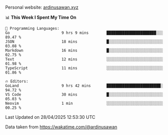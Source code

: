 Personal website: [ardinusawan.xyz](https://ardinusawan.xyz)

<!--START_SECTION:waka-->
📊 **This Week I Spent My Time On** 

```text
💬 Programming Languages: 
Go                       9 hrs 9 mins        ██████████████████████░░░   89.47 % 
JSON                     18 mins             █░░░░░░░░░░░░░░░░░░░░░░░░   03.08 % 
Markdown                 16 mins             █░░░░░░░░░░░░░░░░░░░░░░░░   02.75 % 
Text                     12 mins             ░░░░░░░░░░░░░░░░░░░░░░░░░   01.98 % 
TypeScript               11 mins             ░░░░░░░░░░░░░░░░░░░░░░░░░   01.86 % 

🔥 Editors: 
GoLand                   9 hrs 42 mins       ████████████████████████░   94.72 % 
VS Code                  30 mins             █░░░░░░░░░░░░░░░░░░░░░░░░   05.03 % 
Neovim                   1 min               ░░░░░░░░░░░░░░░░░░░░░░░░░   00.25 % 
```


 Last Updated on 28/04/2025 12:53:30 UTC
<!--END_SECTION:waka-->
Data taken from https://wakatime.com/@ardinusawan
